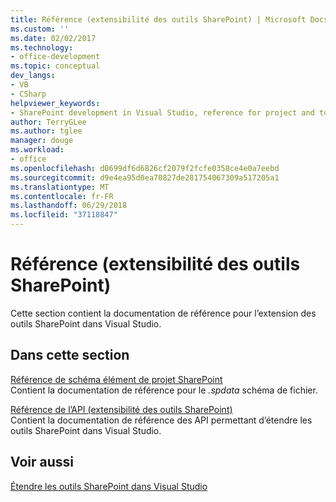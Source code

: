 ```yaml
---
title: Référence (extensibilité des outils SharePoint) | Microsoft Docs
ms.custom: ''
ms.date: 02/02/2017
ms.technology:
- office-development
ms.topic: conceptual
dev_langs:
- VB
- CSharp
helpviewer_keywords:
- SharePoint development in Visual Studio, reference for project and tools extensibility
author: TerryGLee
ms.author: tglee
manager: douge
ms.workload:
- office
ms.openlocfilehash: d0699df6d6826cf2079f2fcfe0358ce4e0a7eebd
ms.sourcegitcommit: d9e4ea95d0ea70827de281754067309a517205a1
ms.translationtype: MT
ms.contentlocale: fr-FR
ms.lasthandoff: 06/29/2018
ms.locfileid: "37118847"
---
```

# <a name="reference-sharepoint-tools-extensibility"></a>Référence (extensibilité des outils SharePoint)
  Cette section contient la documentation de référence pour l’extension des outils SharePoint dans Visual Studio.  
  
## <a name="in-this-section"></a>Dans cette section
 [Référence de schéma élément de projet SharePoint](../sharepoint/sharepoint-project-item-schema-reference.md)  
 Contient la documentation de référence pour le *.spdata* schéma de fichier.  
  
 [Référence de l’API &#40;extensibilité des outils SharePoint&#41;](../sharepoint/api-reference-sharepoint-tools-extensibility.md)  
 Contient la documentation de référence des API permettant d’étendre les outils SharePoint dans Visual Studio.  
  
## <a name="see-also"></a>Voir aussi
 [Étendre les outils SharePoint dans Visual Studio](../sharepoint/extending-the-sharepoint-tools-in-visual-studio.md)  
  

